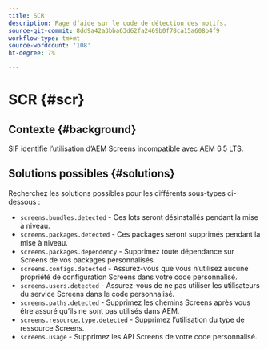 ```yaml
---
title: SCR
description: Page d’aide sur le code de détection des motifs.
source-git-commit: 8dd9a42a3bba63d62fa2469b0f78ca15a608b4f9
workflow-type: tm+mt
source-wordcount: '108'
ht-degree: 7%

---
```


# SCR {#scr}

## Contexte {#background}

SIF identifie l’utilisation d’AEM Screens incompatible avec AEM 6.5 LTS.

<!-- Alexandru: drafting for now ## Possible implications and risks {#implications-and-risks} -->

## Solutions possibles {#solutions}

Recherchez les solutions possibles pour les différents sous-types ci-dessous :

* `screens.bundles.detected` - Ces lots seront désinstallés pendant la mise à niveau.
* `screens.packages.detected` - Ces packages seront supprimés pendant la mise à niveau.
* `screens.packages.dependency` - Supprimez toute dépendance sur Screens de vos packages personnalisés.
* `screens.configs.detected` - Assurez-vous que vous n’utilisez aucune propriété de configuration Screens dans votre code personnalisé.
* `screens.users.detected` - Assurez-vous de ne pas utiliser les utilisateurs du service Screens dans le code personnalisé.
* `screens.paths.detected` - Supprimez les chemins Screens après vous être assuré qu’ils ne sont pas utilisés dans AEM.
* `screens.resource.type.detected` - Supprimez l’utilisation du type de ressource Screens.
* `screens.usage` - Supprimez les API Screens de votre code personnalisé.